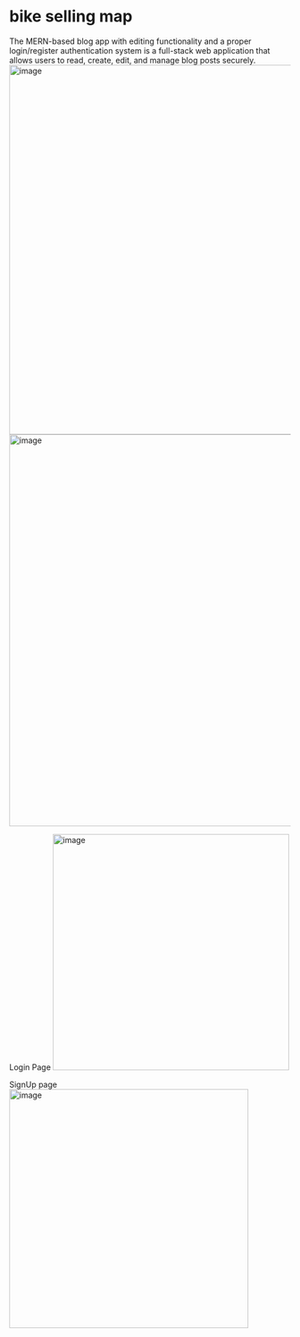# bike selling map
The MERN-based blog app with editing functionality and a proper login/register authentication system is a full-stack web application that allows users to read, create, edit, and manage blog posts securely.
<img width="662" alt="image" src="https://github.com/aman-kh234/blogapp/assets/105110869/db3a6064-e5a4-4992-b60a-21255ae355ac">
<img width="702" alt="image" src="https://github.com/aman-kh234/blogapp/assets/105110869/d382f8ac-fef1-401e-b5a0-3c5427b50073">

Login Page
<img width="423" alt="image" src="https://github.com/aman-kh234/blogapp/assets/105110869/00eb4ef5-8a27-4308-a333-a956c826526d">

SignUp page
<img width="428" alt="image" src="https://github.com/aman-kh234/blogapp/assets/105110869/fcd1de9f-9260-44e7-9117-078de4b70e0e">
